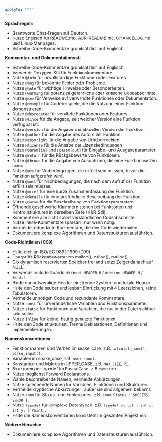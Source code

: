 ```yaml
---
applyTo: "**"
---
```


**Sprachregeln**
- Beantworte Chat-Fragen auf Deutsch.
- Nutze Englisch für README.md, AUR-README.md, CHANGELOG.md und Linux-Manpages.
- Schreibe Code-Kommentare grundsätzlich auf Englisch.

**Kommentar- und Dokumentationsstil**
- Schreibe Code-Kommentare grundsätzlich auf Englisch.
- Verwende Doxygen-Stil für Funktionskommentare
- Nutze `@todo` für unvollständige Funktionen oder Features.
- Nutze `@bug` für bekannte Fehler oder Probleme.
- Nutze `@note` für wichtige Hinweise oder Besonderheiten.
- Nutze `@warning` für potenziell gefährliche oder kritische Codeabschnitte.
- Nutze `@see` für Verweise auf verwandte Funktionen oder Dokumentation.
- Nutze `@example` für Codebeispiele, die die Nutzung einer Funktion demonstrieren.
- Nutze `@deprecated` für veraltete Funktionen oder Features.
- Nutze `@since` für die Angabe, seit welcher Version eine Funktion verfügbar ist.
- Nutze `@version` für die Angabe der aktuellen Version der Funktion.
- Nutze `@author` für die Angabe des Autors der Funktion.
- Nutze `@copyright` für die Angabe von Urheberrechten.
- Nutze `@license` für die Angabe der Lizenzbedingungen.
- Nutze `@param[in]` und `@param[out]` für Eingabe- und Ausgabeparameter.
- Nutze `@return` für die Rückgabewerte von Funktionen.
- Nutze `@throws` für die Angabe von Ausnahmen, die eine Funktion werfen kann.
- Nutze `@pre` für Vorbedingungen, die erfüllt sein müssen, bevor die Funktion aufgerufen wird.
- Nutze `@post` für Nachbedingungen, die nach dem Aufruf der Funktion erfüllt sein müssen.
- Nutze `@brief` für eine kurze Zusammenfassung der Funktion.
- Nutze `@details` für eine ausführliche Beschreibung der Funktion.
- Nutze `@param` für die Beschreibung von Funktionsparametern.
- Öffnende geschweifte Klammern stehen bei Funktionen und Kontrollstrukturen in derselben Zeile (K&R-Stil).
- Kommentiere alle nicht sofort verständlichen Codeabschnitte.
- Nutze Inline-Kommentare sparsam, nur wenn nötig.
- Vermeide redundante Kommentare, die den Code wiederholen.
- Dokumentiere komplexe Algorithmen und Datenstrukturen ausführlich.

**Code-Richtlinien (C99)**
- Halte dich an ISO/IEC 9899:1999 (C99).
- Überprüfe Rückgabewerte von malloc(), calloc(), realloc().
- Gib dynamisch reservierten Speicher frei und setze Zeiger danach auf NULL.
- Verwende Include Guards: `#ifndef HEADER_H` / `#define HEADER_H` / `#endif`.
- Binde nur notwendige Header ein; trenne System- und lokale Header.
- Halte den Code sauber und lesbar: Einrückung mit 4 Leerzeichen, keine Tabulatoren.
- Vermeide unnötigen Code und redundante Kommentare.
- Nutze `const` für unveränderliche Variablen und Funktionsparameter.
- Nutze `static` für Funktionen und Variablen, die nur in der Datei sichtbar sein sollen.
- Nutze `inline` für kleine, häufig genutzte Funktionen.
- Halte den Code strukturiert: Trenne Deklarationen, Definitionen und Implementierungen.

**Namenskonventionen**
- Funktionsnamen sind Verben im snake_case, z.B. `calculate_sum()`, `parse_input()`.
- Variablen im snake_case, z.B. `user_count`.
- Konstanten und Makros in UPPER_CASE, z.B. `MAX_SIZE`, `PI`.
- Strukturen per typedef im PascalCase, z.B. `MyStruct`.
- Nutze möglichst Forward Declarations.
- Wähle beschreibende Namen, vermeide Abkürzungen.
- Nutze sprechende Namen für Variablen, Funktionen und Strukturen.
- Vermeide kryptische Abkürzungen, außer sie sind allgemein bekannt.
- Nutze `enum` für Status- und Fehlercodes, z.B. `enum Status { SUCCESS, ERROR }`.
- Nutze `typedef` für komplexe Datentypen, z.B. `typedef struct { int x; int y; } Point;`.
- Halte die Namenskonventionen konsistent im gesamten Projekt ein.

**Weitere Hinweise**
- Dokumentiere komplexe Algorithmen und Datenstrukturen ausführlich.
